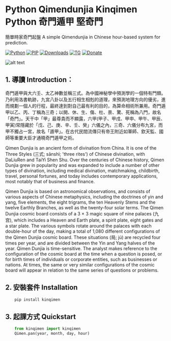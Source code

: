 ﻿# **Python Qimendunjia Kinqimen Python 奇門遁甲 堅奇門**

簡單時家奇門起盤 A simple Qimendunjia in Chinese hour-based system for prediction.

[![Python](https://img.shields.io/pypi/pyversions/kinqimen)](https://pypi.org/project/kinqimen/)
[![PIP](https://img.shields.io/pypi/v/kinqimen)](https://pypi.org/project/kinqimen/)
[![Downloads](https://img.shields.io/pypi/dm/kinqimen)](https://pypi.org/project/kinqimen/)
[![TG](https://img.shields.io/badge/chat-on%20telegram-blue)](https://t.me/gnatnek)
[![Donate](https://img.shields.io/badge/Donate-PayPal-green.svg?logo=paypal&style=flat-square)](https://www.paypal.me/kinyeah)&nbsp;

![alt text](https://upload.wikimedia.org/wikipedia/commons/thumb/5/5b/CADAL06056497_%E9%81%81%E7%94%B2%E6%BC%94%E7%BE%A9%C2%B7%E5%8D%B7%E4%B8%89~%E5%8D%B7%E5%9B%9B.djvu/page123-452px-CADAL06056497_%E9%81%81%E7%94%B2%E6%BC%94%E7%BE%A9%C2%B7%E5%8D%B7%E4%B8%89~%E5%8D%B7%E5%9B%9B.djvu.jpg "遁甲演義陰遁七局排盤")

## **1. 導讀 Introduction**︰
奇門遁甲與大六壬、太乙神數並稱三式。為中國神秘學中預測學的一個特有門類。乃利用洛書軌跡，九宮八卦以及五行相生相剋的道理，來預測地理方向的優劣，進而規劃一個人的行程，最終達到對自己最有利的目的，為算命相術所兼用。奇門遁甲以乙、丙、丁稱為三奇；以開、休、生、傷、杜、景、驚、死稱為八門，故名「奇門」。天干中「甲」最尊貴而不顯露，六甲(甲子、甲戌、甲申、甲午、甲辰、甲寅)常隱藏於「戊、己、庚、辛、壬、癸」六儀之內，三奇、六儀分布九宮，而甲不獨占一宮，故名「遁甲」。在古代民間流傳只有帝王附近如軍師、欽天監、國師等重要大臣才通曉奇門遁甲之術。

Qimen Dunjia is an ancient form of divination from China. It is one of the Three Styles (三式; sānshì; 'three rites') of Chinese divination, with DaLiuRen and TaiYi Shen Shu. Over the centuries of Chinese history, Qimen Dunjia grew in popularity and was expanded to include a number of other types of divination, including medical divination, matchmaking, childbirth, travel, personal fortunes, and today includes contemporary applications, most notably that of business and finance. 

Qimen Dunjia is based on astronomical observations, and consists of various aspects of Chinese metaphysics, including the doctrines of yin and yang, five elements, the eight trigrams, the ten Heavenly Stems and the twelve Earthly Branches, as well as the twenty-four solar terms. The Qimen Dunjia cosmic board consists of a 3 × 3 magic square of nine palaces (九宫), which includes a Heaven and Earth plate, a spirit plate, eight gates and a star plate. The various symbols rotate around the palaces with each double-hour of the day, making a total of 1,080 different configurations of the Qimen Dunjia cosmic board. These situations (局; jú) are recycled four times per year, and are divided between the Yin and Yang halves of the year. Qimen Dunjia is time-sensitive. The analyst makes reference to the configuration of the cosmic board at the time when a question is posed, or for birth times of individuals or corporate entities, such as businesses or nations. At times, the same or very similar configurations of the cosmic board will appear in relation to the same series of questions or problems.

## **2. 安裝套件 Installation**

```python
	pip install kinqimen
```

## **3. 起課方式 Quickstart**
```python
	from kinqimen import kinqimen
	Qimen.pan(year, month, day, hour)
	
```





